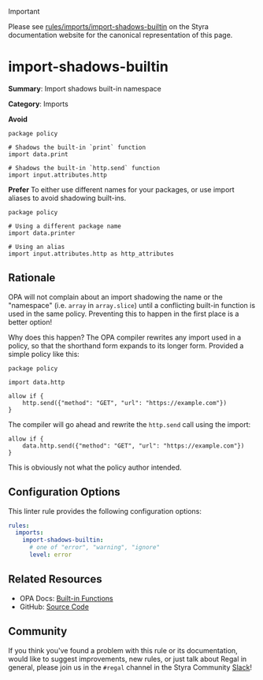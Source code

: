 > [!IMPORTANT]
> Please see [rules/imports/import-shadows-builtin](https://docs.styra.com/regal/rules/imports/import-shadows-builtin) on the Styra documentation website for the canonical representation of this page.

# import-shadows-builtin

**Summary**: Import shadows built-in namespace

**Category**: Imports

**Avoid**
```rego
package policy

# Shadows the built-in `print` function
import data.print

# Shadows the built-in `http.send` function
import input.attributes.http
```

**Prefer**
To either use different names for your packages, or use import aliases to avoid shadowing built-ins.
```rego
package policy

# Using a different package name
import data.printer

# Using an alias
import input.attributes.http as http_attributes
```

## Rationale

OPA will not complain about an import shadowing the name or the "namespace" (i.e. `array` in `array.slice`) until a
conflicting built-in function is used in the same policy. Preventing this to happen in the first place is a better
option!

Why does this happen? The OPA compiler rewrites any import used in a policy, so that the shorthand form expands to its
longer form. Provided a simple policy like this:

```rego
package policy

import data.http

allow if {
    http.send({"method": "GET", "url": "https://example.com"})
}
```

The compiler will go ahead and rewrite the `http.send` call using the import:

```rego
allow if {
    data.http.send({"method": "GET", "url": "https://example.com"})
}
```

This is obviously not what the policy author intended.

## Configuration Options

This linter rule provides the following configuration options:

```yaml
rules:
  imports:
    import-shadows-builtin:
      # one of "error", "warning", "ignore"
      level: error
```

## Related Resources

- OPA Docs: [Built-in Functions](https://www.openpolicyagent.org/docs/policy-reference/#built-in-functions)
- GitHub: [Source Code](https://github.com/StyraInc/regal/blob/main/bundle/regal/rules/imports/import-shadows-builtin/import_shadows_builtin.rego)

## Community

If you think you've found a problem with this rule or its documentation, would like to suggest improvements, new rules,
or just talk about Regal in general, please join us in the `#regal` channel in the Styra Community
[Slack](https://inviter.co/styra)!
